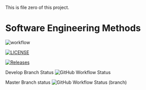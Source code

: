 This is file zero of this project.
# Software Engineering Methods
![workflow](https://github.com/seinlei/sem/actions/workflows/main.yml/badge.svg)

[![LICENSE](https://img.shields.io/github/license/seinlei/sem.svg?style=flat-square)](https://github.com/<github-username>/sem/blob/master/LICENSE)

[![Releases](https://img.shields.io/github/release/seinlei/sem/all.svg?style=flat-square)](https://github.com/<github-username>/sem/releases)


Develop Branch Status ![GitHub Workflow Status](https://img.shields.io/github/actions/workflow/status/seinlei/sem/main.yml?branch=develop)

Master Branch status  ![GitHub Workflow Status (branch)](https://img.shields.io/github/actions/workflow/status/AngeloCocom1/sem/main.yml?branch=master)


